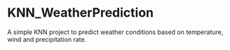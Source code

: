 # KNN_WeatherPrediction
A simple KNN project to predict weather conditions based on temperature, wind and precipitation rate.
